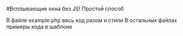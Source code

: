 #Всплывающие окна без JS! Простой способ

В файле example.php весь код разом и стили
В остальных файлах примеры кода в шаблоне
